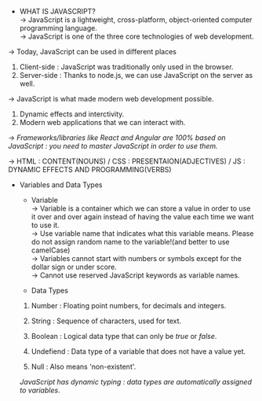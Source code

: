 * WHAT IS JAVASCRIPT? </br>
-> JavaScript is a lightweight, cross-platform, object-oriented computer programming language.</br>
-> JavaScript is one of the three core technologies of web development.</br>

-> Today, JavaScript can be used in different places</br>

1) Client-side : JavaScript was traditionally only used in the browser.</br>
2) Server-side : Thanks to node.js, we can use JavaScript on the server as well.</br>

-> JavaScript is what made modern web development possible.</br>

1) Dynamic effects and interctivity.</br>
2) Modern web applications that we can interact with.</br>

-> *Frameworks/libraries like React and Angular are 100% based on JavaScript : you need to master JavaScript in order to use them.*</br>

-> HTML : CONTENT(NOUNS) / CSS : PRESENTAION(ADJECTIVES) / JS : DYNAMIC EFFECTS AND PROGRAMMING(VERBS)</br>

* Variables and Data Types</br>

  * Variable </br>
  -> Variable is a container which we can store a value in order to use it over and over again instead of having the value each time we want to use it.</br>
  -> Use variable name that indicates what this variable means. Please do not assign random name to the variable!(and better to use camelCase)</br>
  -> Variables cannot start with numbers or symbols except for the dollar sign or under score.</br>
  -> Cannot use reserved JavaScript keywords as variable names.</br>

  * Data Types</br>
  1) Number : Floating point numbers, for decimals and integers.</br>

  2) String : Sequence of characters, used for text.</br>

  3) Boolean : Logical data type that can only be *true* or *false*.</br>

  4) Undefiend : Data type of a variable that does not have a value yet.</br>

  5) Null : Also means 'non-existent'.</br>

  *JavaScript has dynamic typing : data types are automatically assigned to variables*.</br>

  
